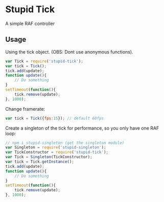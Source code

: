 # Stupid Tick 
A simple RAF controller

## Usage

Using the tick object. (OBS: Dont use anonymous functions).

```javascript
var Tick = require('stupid-tick');
var tick = Tick();
tick.add(update);
function update(){
	// Do something
}
setTimeout(function(){
	tick.remove(update);
}, 1000);

```

Change framerate:

```javascript
var tick = Tick({fps:15}); // default 60fps
```

Create a singleton of the tick for performance, so you only have one RAF loop:

```javascript
// npm i stupid-singleton (get the singleton module)
var Singleton = require('stupid-singleton');
var TickConstructor = require('stupid-tick');
var Tick = Singleton(TickConstructor);
var tick = Tick.getInstance();
tick.add(update);
function update(){
	// Do something
}
setTimeout(function(){
	tick.remove(update);
}, 1000);

```